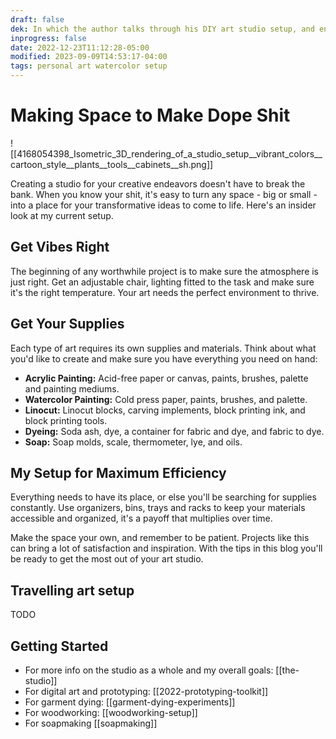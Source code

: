 ```yaml
---
draft: false
dek: In which the author talks through his DIY art studio setup, and encourages you tou create your own
inprogress: false
date: 2022-12-23T11:12:28-05:00
modified: 2023-09-09T14:53:17-04:00
tags: personal art watercolor setup
---
```


# Making Space to Make Dope Shit

![[4168054398_Isometric_3D_rendering_of_a_studio_setup__vibrant_colors__cartoon_style__plants__tools__cabinets__sh.png]]

Creating a studio for your creative endeavors doesn't have to break the bank. When you know your shit, it's easy to turn any space - big or small - into a place for your transformative ideas to come to life. Here's an insider look at my current setup.

## Get Vibes Right

The beginning of any worthwhile project is to make sure the atmosphere is just right. Get an adjustable chair, lighting fitted to the task and make sure it's the right temperature. Your art needs the perfect environment to thrive.

## Get Your Supplies

Each type of art requires its own supplies and materials. Think about what you'd like to create and make sure you have everything you need on hand:

- **Acrylic Painting:** Acid-free paper or canvas, paints, brushes, palette and painting mediums.
- **Watercolor Painting:** Cold press paper, paints, brushes, and palette.
- **Linocut:** Linocut blocks, carving implements, block printing ink, and block printing tools.
- **Dyeing:** Soda ash, dye, a container for fabric and dye, and fabric to dye.
- **Soap:** Soap molds, scale, thermometer, lye, and oils.

## My Setup for Maximum Efficiency

Everything needs to have its place, or else you'll be searching for supplies constantly. Use organizers, bins, trays and racks to keep your materials accessible and organized, it's a payoff that multiplies over time.

Make the space your own, and remember to be patient. Projects like this can bring a lot of satisfaction and inspiration. With the tips in this blog you'll be ready to get the most out of your art studio.

## Travelling art setup

TODO

## Getting Started

- For more info on the studio as a whole and my overall goals: [[the-studio]]
- For digital art and prototyping: [[2022-prototyping-toolkit]]
- For garment dying: [[garment-dying-experiments]]
- For woodworking: [[woodworking-setup]]
- For soapmaking [[soapmaking]]

